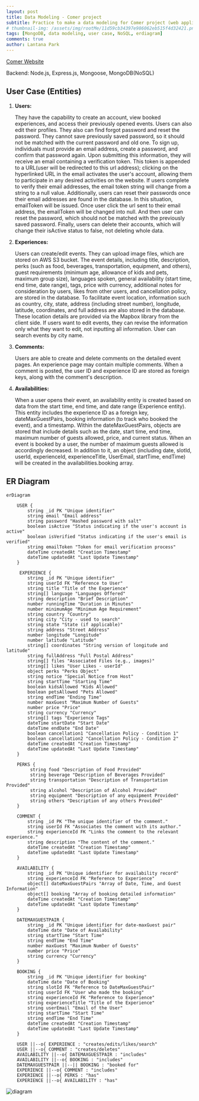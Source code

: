 ```yaml
---
layout: post
title: Data Modeling - Comer project
subtitle: Practice to make a data modeling for Comer project (web application - solo project)
# thumbnail-img: /assets/img/rootMe/11d59cb34397e986062eb515f4d32421.png
tags: [MongoDB, data modeling, user case, NoSQL, erdiagram]
comments: true
author: Lantana Park
---
```


[Comer Website](https://comer-app.onrender.com/)

Backend: Node.js, Express.js, Mongoose, MongoDB(NoSQL)

## User Case (Entities)

1. **Users:**

   They have the capability to create an account, view booked experiences, and access their previously opened events. Users can also edit their profiles. They also can find forgot password and reset the password. They cannot save previously saved password, so it should not be matched with the current password and old one. To sign up, individuals must provide an email address, create a password, and confirm that password again. Upon submitting this information, they will receive an email containing a verification token. This token is appended to a URL(user will be redirected to this url address); clicking on the hyperlinked URL in the email activates the user's account, allowing them to participate in any desired activities on the website. If users complete to verify their email addresses, the email token string will change from a string to a null value. Additionally, users can reset their passwords once their email addresses are found in the database. In this situation, emailToken will be issued. Once user click the url sent to their email address, the emailToken will be changed into null. And then user can reset the password, which should not be matched with the previously saved password. Finally, users can delete their accounts, which will change their isActive status to false, not deleting whole data.

2. **Experiences:**

   Users can create/edit events. They can upload image files, which are stored on AWS S3 bucket. The event details, including title, description, perks (such as food, beverages, transportation, equipment, and others), guest requirements (minimum age, allowance of kids and pets, maximum group size), languages spoken, general availability (start time, end time, date range), tags, price with currency, additional notes for consideration by users, likes from other users, and cancellation policy, are stored in the database. To facilitate event location, information such as country, city, state, address (including street number), longitude, latitude, coordinates, and full address are also stored in the database. These location details are provided via the Mapbox library from the client side. If users want to edit events, they can revise the information only what they want to edit, not inputting all information. User can search events by city name.

3. **Comments:**

   Users are able to create and delete comments on the detailed event pages. An experience page may contain multiple comments. When a comment is posted, the user ID and experience ID are stored as foreign keys, along with the comment's description.

4. **Availabilities:**

   When a user opens their event, an availability entity is created based on data from the start time, end time, and date range (Experience entity). This entity includes the experience ID as a foreign key, dateMaxGuestPairs, booking information (to track who booked the event), and a timestamp. Within the dateMaxGuestPairs, objects are stored that include details such as the date, start time, end time, maximum number of guests allowed, price, and current status. When an event is booked by a user, the number of maximum guests allowed is accordingly decreased. In addition to it, an object (including date, slotId, userId, experienceId, experienceTitle, UserEmail, startTime, endTime) will be created in the availabilities.booking array.

## ER Diagram

```
erDiagram

    USER {
        string _id PK "Unique identifier"
        string email "Email address"
        string password "Hashed password with salt"
        boolean isActive "Status indicating if the user's account is active"
        boolean isVerified "Status indicating if the user's email is verified"
        string emailToken "Token for email verification process"
        dateTime createdAt "Creation Timestamp"
        dateTime updatedAt "Last Update Timestamp"
    }

     EXPERIENCE {
        string _id PK "Unique identifier"
        string userId FK "Reference to User"
        string title "Title of the Experience"
        string[] language "Languages Offered"
        string description "Brief Description"
        number runningTime "Duration in Minutes"
        number minimumAge "Minimum Age Requirement"
        string country "Country"
        string city "City - used to search"
        string state "State (if applicable)"
        string address "Street Address"
        number longitude "Longitude"
        number latitude "Latitude"
        string[] coordinates "String version of longitude and latitude"
        string fullAddress "Full Postal Address"
        string[] files "Associated Files (e.g., images)"
        string[] likes "User Likes - userId"
        object perks "Perks Object"
        string notice "Special Notice from Host"
        string startTime "Starting Time"
        boolean kidsAllowed "Kids Allowed"
        boolean petsAllowed "Pets Allowed"
        string endTime "Ending Time"
        number maxGuest "Maximum Number of Guests"
        number price "Price"
        string currency "Currency"
        string[] tags "Experience Tags"
        dateTime startDate "Start Date"
        dateTime endDate "End Date"
        boolean cancellation1 "Cancellation Policy - Condition 1"
        boolean cancellation2 "Cancellation Policy - Condition 2"
        dateTime createdAt "Creation Timestamp"
        dateTime updatedAt "Last Update Timestamp"
    }

    PERKS {
         string food "Description of Food Provided"
         string beverage "Description of Beverages Provided"
         string transportation "Description of Transportation Provided"
         string alcohol "Description of Alcohol Provided"
         string equipment "Description of any equipment Provided"
         string others "Description of any others Provided"
    }

    COMMENT {
        string _id PK "The unique identifier of the comment."
        string userId FK "Associates the comment with its author."
        string experienceId FK "Links the comment to the relevant experience."
        string description "The content of the comment."
        dateTime createdAt "Creation Timestamp"
        dateTime updatedAt "Last Update Timestamp"
    }

    AVAILABILITY {
        string _id PK "Unique identifier for availability record"
        string experienceId FK "Reference to Experience"
        object[] dateMaxGuestPairs "Array of Date, Time, and Guest Information"
        object[] booking "Array of booking detailed information"
        dateTime createdAt "Creation Timestamp"
        dateTime updatedAt "Last Update Timestamp"
    }

    DATEMAXGUESTPAIR {
        string _id PK "Unique identifier for date-maxGuest pair"
        dateTime date "Date of Availability"
        string startTime "Start Time"
        string endTime "End Time"
        number maxGuest "Maximum Number of Guests"
        number price "Price"
        string currency "Currency"
    }

    BOOKING {
        string _id PK "Unique identifier for booking"
        dateTime date "Date of Booking"
        string slotId FK "Reference to DateMaxGuestPair"
        string userId FK "User who made the booking"
        string experienceId FK "Reference to Experience"
        string experienceTitle "Title of the Experience"
        string userEmail "Email of the User"
        string startTime "Start Time"
        string endTime "End Time"
        dateTime createdAt "Creation Timestamp"
        dateTime updatedAt "Last Update Timestamp"
    }

    USER ||--o{ EXPERIENCE : "creates/edits/likes/search"
    USER ||--o{ COMMENT : "creates/deletes"
    AVAILABILITY ||--o{ DATEMAXGUESTPAIR : "includes"
    AVAILABILITY ||--o{ BOOKING : "includes"
    DATEMAXGUESTPAIR ||--|| BOOKING : "booked for"
    EXPERIENCE ||--o{ COMMENT : "includes"
    EXPERIENCE ||--o{ PERKS : "has"
    EXPERIENCE ||--o{ AVAILABILITY : "has"
```

![diagram](/assets/img/comerProject/mermaid-diagram-2024-03-21-112751.png)
